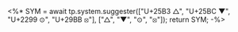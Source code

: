 <%*
SYM = await tp.system.suggester(["U+25B3 △", "U+25BC ▼", "U+2299 ⊙", "U+29BB ⦻"], ["△", "▼", "⊙", "⦻"]);
return SYM;
-%>